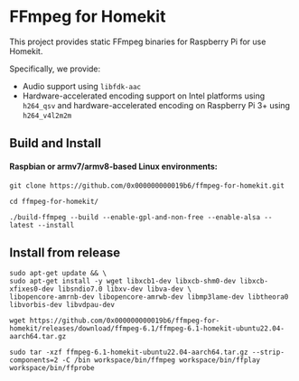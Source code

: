 
# FFmpeg for Homekit
</div>

This project provides static FFmpeg binaries for Raspberry Pi for use Homekit.

Specifically, we provide:

* Audio support using `libfdk-aac`
* Hardware-accelerated encoding support on Intel platforms using `h264_qsv` and hardware-accelerated encoding on Raspberry Pi 3+ using `h264_v4l2m2m`

## Build and Install

#### Raspbian or armv7/armv8-based Linux environments:

```
git clone https://github.com/0x000000000019b6/ffmpeg-for-homekit.git
```
```
cd ffmpeg-for-homekit/
```
```
./build-ffmpeg --build --enable-gpl-and-non-free --enable-alsa --latest --install
```

## Install from release

```
sudo apt-get update && \
sudo apt-get install -y wget libxcb1-dev libxcb-shm0-dev libxcb-xfixes0-dev libsndio7.0 libxv-dev libva-dev \
libopencore-amrnb-dev libopencore-amrwb-dev libmp3lame-dev libtheora0 libvorbis-dev libvdpau-dev
```
```
wget https://github.com/0x000000000019b6/ffmpeg-for-homekit/releases/download/ffmpeg-6.1/ffmpeg-6.1-homekit-ubuntu22.04-aarch64.tar.gz
```
```
sudo tar -xzf ffmpeg-6.1-homekit-ubuntu22.04-aarch64.tar.gz --strip-components=2 -C /bin workspace/bin/ffmpeg workspace/bin/ffplay workspace/bin/ffprobe
```
